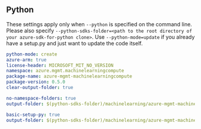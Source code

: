 ## Python

These settings apply only when `--python` is specified on the command line.
Please also specify `--python-sdks-folder=<path to the root directory of your azure-sdk-for-python clone>`.
Use `--python-mode=update` if you already have a setup.py and just want to update the code itself.

``` yaml $(python) && $(track2)
python-mode: create
azure-arm: true
license-header: MICROSOFT_MIT_NO_VERSION
namespace: azure.mgmt.machinelearningcompute
package-name: azure-mgmt-machinelearningcompute
package-version: 0.5.0
clear-output-folder: true
```

``` yaml $(python) && $(python-mode) == 'update' && $(track2)
no-namespace-folders: true
output-folder: $(python-sdks-folder)/machinelearning/azure-mgmt-machinelearningcompute/azure/mgmt/machinelearningcompute
```
``` yaml $(python) && $(python-mode) == 'create' && $(track2)
basic-setup-py: true
output-folder: $(python-sdks-folder)/machinelearning/azure-mgmt-machinelearningcompute
```
